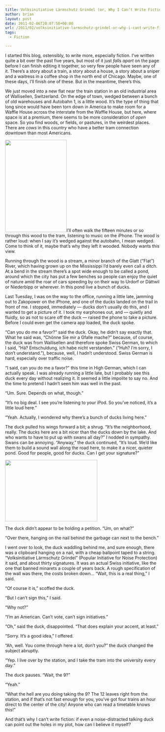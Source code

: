 ```yaml
---
title: Volksinitiative Lärmschutz Grindel (or, Why I Can’t Write Fiction)
author: brian
layout: post
date: 2011-02-06T20:07:58+00:00
url: /2011/02/volksinitiative-larmschutz-grindel-or-why-i-cant-write-fiction/
tags:
  - Fiction

---
```

I started this blog, ostensibly, to write more, especially fiction. I&#8217;ve written quite a bit over the past five years, but most of it just _falls apart_ on the page before I can finish editing it together, so very few people have seen any of it. There&#8217;s a story about a train, a story about a house, a story about a sniper and a waitress in a coffee shop in the north end of Chicago. Maybe, one of these days, I&#8217;ll finish one of these. But in the meantime, there&#8217;s this.

<!--more-->

We just moved into a new flat near the train station in an old industrial area of Wallisellen, Switzerland. On the edge of town, wedged between a bunch of old warehouses and Autobahn 1, is a little wood. It&#8217;s the type of thing that long since would have been torn down in America to make room for a Waffle House across the interstate from the Waffle House, but here, where space is at a premium, there seems to be more consideration of _open_ space. So you find woods, or fields, or pastures, in the weirdest places. There are _cows_ in this country who have a better tram connection downtown than most Americans.

[<img class="alignleft size-medium wp-image-101" title="IMG_3426" src="http://trammell.ch/wp-content/uploads/2011/02/IMG_3426-200x300.jpg" alt="" width="200" height="300" srcset="https://trammell.ch/wp-content/uploads/2011/02/IMG_3426-200x300.jpg 200w, https://trammell.ch/wp-content/uploads/2011/02/IMG_3426.jpg 427w" sizes="(max-width: 200px) 100vw, 200px" />][1]I&#8217;ll often walk the fifteen minutes or so through this wood to the tram, listening to music on the iPhone. The wood is rather loud: when I say it&#8217;s wedged against the autobahn, I mean wedged. Come to think of it, maybe that&#8217;s why they left it wooded. Nobody wants this view.

Running through the wood is a stream, a minor branch of the Glatt (&#8220;Flat&#8221;) River, which having grown up on the Mississippi I&#8217;d barely even call a ditch. At a bend in the stream there&#8217;s a spot wide enough to be called a pond, around which the city has put a few benches so people can enjoy the quiet of nature amid the roar of cars speeding by on their way to Urdorf or Dättwil or Niederbipp or wherever. In this pond live a bunch of ducks.

Last Tuesday, I was on the way to the office, running a little late, jamming out to Zakopower on the iPhone, and one of the ducks landed on the trail in front of me. I stopped, immediately — ducks don&#8217;t usually do this, and I wanted to get a picture of it. I took my earphones out, and — quietly and fluidly, so as not to scare off the duck — raised the phone to take a picture. Before I could even get the camera app loaded, the duck spoke.

&#8220;Can you do me a favor?&#8221; said the duck. Okay, he didn&#8217;t say exactly that. What he said was, &#8220;Chönne Sie mir a Gfalle mache?&#8221; because, of course, the duck was from Wallisellen and therefore spoke Swiss German, to which I said, &#8220;Hä? Entschuldung, ich habe nicht verstanden.&#8221; (&#8220;Huh? I&#8217;m sorry, I don&#8217;t understand.&#8221;), because, well, I hadn&#8217;t understood. Swiss German is hard, especially over traffic noise.

&#8220;I said, can you do me a favor?&#8221; this time in High German, which I can actually speak. I was already running a little late, but I probably see this duck every day without realizing it. It seemed a little impolite to say no. And the time to pretend I hadn&#8217;t seen him was well in the past.

&#8220;Um. Sure. Depends on what, though.&#8221;

&#8220;It&#8217;s no big deal. I see you&#8217;re listening to your iPod. So you&#8217;ve noticed, it&#8217;s a little loud here.&#8221;

&#8220;Yeah. Actually, I wondered why there&#8217;s a bunch of ducks living here.&#8221;

The duck pulled his wings forward a bit; a shrug. &#8220;It&#8217;s the neighborhood, really. The ducks here are a bit nicer than the ducks down by the lake. And who wants to have to put up with swans all day?&#8221; I nodded in sympathy. Swans can be annoying. &#8220;Anyway,&#8221; the duck continued, &#8220;It&#8217;s loud. We&#8217;d like them to build a sound wall along the road here, to make it a nicer, quieter pond. Good for people, good for ducks. Can I get your signature?&#8221;

[<img class="alignright size-medium wp-image-102" title="IMG_3475" src="http://trammell.ch/wp-content/uploads/2011/02/IMG_3475-300x200.jpg" alt="" width="300" height="200" srcset="https://trammell.ch/wp-content/uploads/2011/02/IMG_3475-300x200.jpg 300w, https://trammell.ch/wp-content/uploads/2011/02/IMG_3475.jpg 640w" sizes="(max-width: 300px) 100vw, 300px" />][2]

The duck didn&#8217;t appear to be holding a petition. &#8220;Um, on what?&#8221;

&#8220;Over there, hanging on the nail behind the garbage can next to the bench.&#8221;

I went over to look, the duck waddling behind me, and sure enough, there was a clipboard hanging on a nail, with a cheap ballpoint taped to a string. &#8220;Volksinitiative Lärmschutz Grindel&#8221; (Popular Initiative for Noise Protection) it said, and about thirty signatures. It was an actual Swiss initiative, like the one that banned minarets a couple of years back. A rough specification of the wall was there, the costs broken down&#8230; &#8220;Wait, this is a real thing,&#8221; I said.

&#8220;Of course it is,&#8221; scoffed the duck.

&#8220;But I can&#8217;t sign this,&#8221; I said.

&#8220;Why not?&#8221;

&#8220;I&#8217;m an American. Can&#8217;t vote, can&#8217;t sign initiatives.&#8221;

&#8220;Oh,&#8221; said the duck, disappointed. &#8220;That does explain your accent, at least.&#8221;

&#8220;Sorry. It&#8217;s a good idea,&#8221; I offered.

&#8220;Ah, well. You come through here a lot, don&#8217;t you?&#8221; the duck changed the subject abruptly.

&#8220;Yep. I live over by the station, and I take the tram into the university every day.&#8221;

The duck pauses. &#8220;Wait, the 9?&#8221;

&#8220;Yeah.&#8221;

&#8220;What the hell are you doing taking the 9? The 12 leaves right from the station, and if that&#8217;s not fast enough for you, you&#8217;ve got four trains an hour direct to the center of the city! Anyone who can read a timetable knows this!&#8221;

And that&#8217;s why I can&#8217;t write fiction: if even a noise-distracted talking duck can point out the holes in my plot, how can I believe it myself?

 [1]: http://trammell.ch/wp-content/uploads/2011/02/IMG_3426.jpg
 [2]: http://trammell.ch/wp-content/uploads/2011/02/IMG_3475.jpg